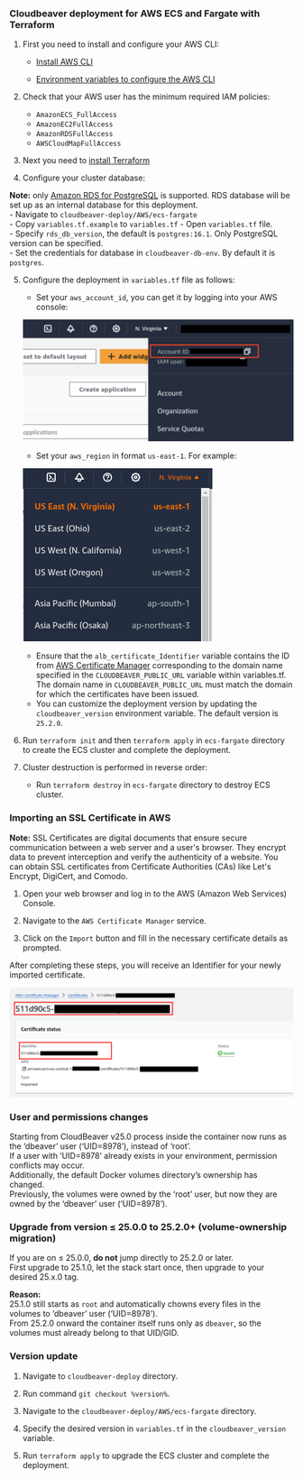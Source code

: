 ### Cloudbeaver deployment for AWS ECS and Fargate with Terraform

1. First you need to install and configure your AWS CLI:

   - [Install AWS CLI](https://docs.aws.amazon.com/cli/v1/userguide/cli-chap-install.html)

   - [Environment variables to configure the AWS CLI](https://docs.aws.amazon.com/cli/latest/userguide/cli-configure-envvars.html)

2. Check that your AWS user has the minimum required IAM policies:
   
   - `AmazonECS_FullAccess`
   - `AmazonEC2FullAccess`
   - `AmazonRDSFullAccess`
   - `AWSCloudMapFullAccess`

3. Next you need to [install Terraform](https://developer.hashicorp.com/terraform/install)

4. Configure your cluster database:

 **Note:** only [Amazon RDS for PostgreSQL](https://aws.amazon.com/rds/postgresql/) is supported. RDS database will be set up as an internal database for this deployment.  
      - Navigate to `cloudbeaver-deploy/AWS/ecs-fargate`  
      - Copy `variables.tf.example` to `variables.tf`
      - Open `variables.tf` file.  
      - Specify `rds_db_version`, the default is `postgres:16.1`. Only PostgreSQL version can be specified.  
      - Set the credentials for database in `cloudbeaver-db-env`. By default it is `postgres`.  

5. Configure the deployment in `variables.tf` file as follows:  
   - Set your `aws_account_id`, you can get it by logging into your AWS console:

   ![alt text](images/image.png)

   - Set your `aws_region` in format `us-east-1`. For example:

   ![alt text](images/image-1.png)

   - Ensure that the `alb_certificate_Identifier` variable contains the ID from [AWS Certificate Manager](#importing-an-ssl-certificate-in-aws) corresponding to the domain name specified   in the `CLOUDBEAVER_PUBLIC_URL` variable within variables.tf. The domain name in `CLOUDBEAVER_PUBLIC_URL` must match the domain for which the certificates have been issued.
   - You can customize the deployment version by updating the `cloudbeaver_version` environment variable. The default version is `25.2.0`.

6. Run `terraform init` and then `terraform apply` in `ecs-fargate` directory to create the ECS cluster and complete the deployment.

7. Cluster destruction is performed in reverse order:
    - Run `terraform destroy` in `ecs-fargate` directory to destroy ECS cluster.

### Importing an SSL Certificate in AWS

   **Note:** SSL Certificates are digital documents that ensure secure communication between a web server and a user's browser. They encrypt data to prevent interception and verify the authenticity of a website. You can obtain SSL certificates from Certificate Authorities (CAs) like Let's Encrypt, DigiCert, and Comodo.

   1. Open your web browser and log in to the AWS (Amazon Web Services) Console.  

   2. Navigate to the `AWS Certificate Manager` service.  

   3. Click on the `Import` button and fill in the necessary certificate details as prompted.  

   After completing these steps, you will receive an Identifier for your newly imported certificate.

   ![alt text](images/image-2.png)

### User and permissions changes

Starting from CloudBeaver v25.0 process inside the container now runs as the ‘dbeaver’ user (‘UID=8978’), instead of ‘root’.  
If a user with ‘UID=8978’ already exists in your environment, permission conflicts may occur.  
Additionally, the default Docker volumes directory’s ownership has changed.  
Previously, the volumes were owned by the ‘root’ user, but now they are owned by the ‘dbeaver’ user (‘UID=8978’).  

### Upgrade from version ≤ 25.0.0 to 25.2.0+ (volume-ownership migration)  

If you are on ≤ 25.0.0, **do not** jump directly to 25.2.0 or later.  
First upgrade to 25.1.0, let the stack start once, then upgrade to your desired 25.x.0 tag.  

**Reason:**  
25.1.0 still starts as `root` and automatically chowns every files in the volumes to ‘dbeaver’ user (‘UID=8978’).  
From 25.2.0 onward the container itself runs only as `dbeaver`, so the volumes must already belong to that UID/GID.  

### Version update

1. Navigate to `cloudbeaver-deploy` directory.

2. Run command `git checkout %version%`.

3. Navigate to the `cloudbeaver-deploy/AWS/ecs-fargate` directory.

4. Specify the desired version in  `variables.tf` in the `cloudbeaver_version` variable.

5. Run `terraform apply` to upgrade the ECS cluster and complete the deployment.
